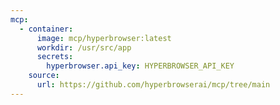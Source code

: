 ```yaml
---
mcp:
  - container:
      image: mcp/hyperbrowser:latest
      workdir: /usr/src/app
      secrets:
        hyperbrowser.api_key: HYPERBROWSER_API_KEY
    source:
      url: https://github.com/hyperbrowserai/mcp/tree/main
---
```


